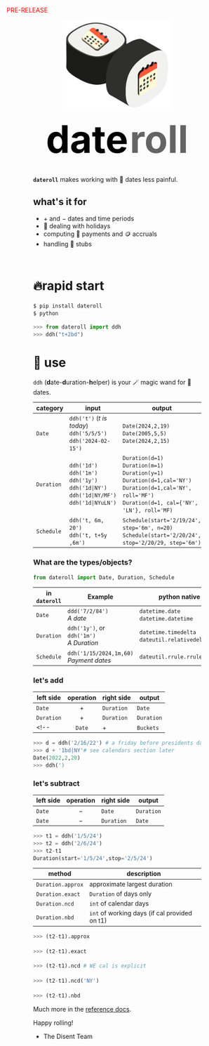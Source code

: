 <span style="color:red;">PRE-RELEASE</span>

<div style="padding-left:12%;padding-right:12%;">

<p align="center">
  <img src="logo.png" style="width:250px"/>
</p>

<center>
  <span style='color:black;font-size:65pt;font-weight:bold'>date</span>
  <span style='color:black;font-size:65pt;font-weight:bold;opacity:60%;'>roll</span>
</center>

<br />

**`dateroll`** makes working with 📅 dates less painful.
<br />


## what's it for
- $+$ and $-$ dates and time periods
- 🎉 dealing with holidays
- computing 💸 payments and 🪙 accruals
- handling 🎫 stubs

<br />

# 🔥rapid start

```bash
$ pip install dateroll
$ python
```

```python
>>> from dateroll import ddh
>>> ddh("t+2bd")
```

# 🚀 use

`ddh` (**d**ate-**d**uration-**h**elper) is your 🪄 magic wand for 📅 dates.


|category|input|output|
|-|-|-|
`Date`|`ddh('t')` (*t is today*)<br>`ddh('5/5/5')`<br>`ddh('2024-02-15')`|`Date(2024,2,19)`<br>`Date(2005,5,5)`<br>`Date(2024,2,15)` 
`Duration`|`ddh('1d')`<br>`ddh('1m')`<br>`ddh('1y')`<br>`ddh('1d\|NY')`<br>`ddh('1d\|NY/MF')`<br>`ddh('1d\|NYuLN')`|`Duration(d=1)`<br>`Duration(m=1)`<br>`Duration(y=1)`<br>`Duration(d=1,cal='NY')`<br>`Duration(d=1,cal='NY', roll='MF')`<br>`Duration(d=1, cal={'NY', 'LN'}, roll='MF)`
`Schedule`|`ddh('t, 6m, 20')`<br>`ddh('t, t+5y ,6m')`|`Schedule(start='2/19/24', step='6m', n=20)`<br>`Schedule(start='2/20/24', stop='2/20/29, step='6m')`

<!-- `Schedule`|`ddh('t, 6m, 20')`<br>`ddh('t, t+5y ,6m')`<br>`ddh('1/15/24,3/30/24,1m)`|`Schedule(start='2/19/24', step='6m', n=20)`<br>`Schedule(start='2/20/24', stop='2/20/29, step='6m')`<br>`Schedule(start='1/15/24', stop='3/30/24, step='1m',stub=']')` -->
<!-- mix/match|`ddh('t') + ddh('3m')*4`|`Schedule(start='2/20/24',per='3m',n=4)` -->
<!-- `Buckets`|`ddh('1m,3m,6m')`<br>`ddh('1y')*5`|`Buckets(l=['1m','3m','6m'])`<br>`Buckets(per='1y',n=5)`
`Schedule`|`ddh('t,t+1y,1m')`<br>`ddh('t')+ddh('1m')*60`|`Schedule(start='t', stop='t+1y, step='1m')`<br>`Schedule(start='t', step='1m', n=60)` -->
<!-- weekly for first 3ms, monthly for next 6, yearly for next 5 -->


### What are the types/objects?
```python
from dateroll import Date, Duration, Schedule
```

in `dateroll`       |Example|python native equivalent|
|-                  |-|-|
|`Date`             |`ddd('7/2/84')`<br>*A date*|`datetime.date`<br>`datetime.datetime`
|`Duration`         |`ddh('1y')`, or `ddh('1m')`<br>*A Duration*|`datetime.timedelta`<br>`dateutil.relativedelta.relativedelta`
|`Schedule`         |`ddh('1/15/2024,1m,60)`<br>*Payment dates*|`dateutil.rrule.rrule`

<!-- |`Buckets`          |`['1m','3m','6m','1y']`<br>*Cash flow pillars*|n/a -->


### let's add

|left side|operation|right side|output
|-|:-:|-|-|
|`Date`|$+$|`Duration`|`Date`
|`Duration`|$+$|`Duration`|`Duration`
<!-- |`Date`|$+$|`Buckets`|`Dates` -->

```python
>>> d = ddh('2/16/22') # a friday before presidents day
>>> d + '1bd|NY'# see calendars section later
Date(2022,2,20)
>>> ddh(')
```

### let's subtract

|left side|operation|right side|output
|-|:-:|-|-|
|`Date`|$-$|`Date`|`Duration`
|`Date`|$-$|`Duration`|`Date`

```python
>>> t1 = ddh('1/5/24')
>>> t2 = ddh('2/6/24')
>>> t2-t1
Duration(start='1/5/24',stop='2/5/24')
```
|method|description|
|-|-|
`Duration.approx`|approximate largest duration|
`Duration.exact`|`Duration` of days only
`Duration.ncd`| `int` of calendar days
`Duration.nbd`| `int` of working days (if cal provided on t1)

```python
>>> (t2-t1).approx

>>> (t2-t1).exact

>>> (t2-t1).ncd # WE cal is explicit

>>> (t2-t1).ncd('NY')

>>> (t2-t1).nbd

```

Much more in the [reference docs]().

Happy rolling! 

- The Disent Team